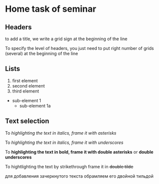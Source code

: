 # Home task of seminar
## Headers

to add a title, we write a grid sign at the beginning of the line

To specify the level of headers, you just need to put right number of grids (several) at the beginning of the line

## Lists
1. first element
2. second element
3. third element
  * sub-element 1
    + sub-element 1a

## Text selection

To *highlighting the text in italics, frame it with asterisks*

To _highlighting the text in italics, frame it with underscores_

To **highlighting the text in bold, frame it with double asterisks** or __double underscores__

To hightlighting the text by strikethrough frame it in ~~double tilde~~

для добавления зачеркнутого текста обрамляем его двойной тильдой

